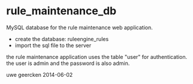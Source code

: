 rule_maintenance_db
===================
MySQL database for the rule maintenance web application.

- create the database: ruleengine_rules
- import the sql file to the server

the rule maintenance application uses the table "user" for authentication. the user is admin and the password is also admin.

uwe geercken
2014-06-02
